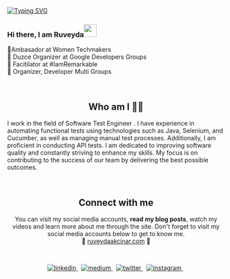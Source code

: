 <a href="https://git.io/typing-svg"><img src="https://readme-typing-svg.demolab.com?font=Fira+Code&pause=1000&random=false&width=435&lines=I+am+Ruveyda+Hilal+Ak%C3%A7%C4%B1nar;I+am+a+QA+Enginer" alt="Typing SVG" /></a>

### Hi there, I am Ruveyda<img src="https://user-images.githubusercontent.com/42378118/110234147-e3259600-7f4e-11eb-95be-0c4047144dea.gif" width="30">
💙Ambasador at Women Techmakers <br>
🧡 Duzce Organizer at Google Developers Groups <br>
💚 Facitilator at #IamRemarkable <br>
🤍 Organizer, Developer Multi Groups 

<p align="center">
<br>

<h2 align="center">
Who am I 💁‍♀️
</h2>
I work in the field of Software Test Engineer . I have experience in automating functional tests using technologies such as Java, Selenium, and Cucumber, as well as managing manual test processes. Additionally, I am proficient in conducting API tests. I am dedicated to improving software quality and constantly striving to enhance my skills. My focus is on contributing to the success of our team by delivering the best possible outcomes.
</p>
<center>
<br>

<h2 align="center">
Connect with me 
</h2>
<p align="center">
  You can visit my social media accounts, <b>read my blog posts</b>, watch my videos and learn more about me through the site. Don't forget to visit my social media accounts below to get to know me. <br>
📌 <a href="http://ruveydaakcinar.com/">ruveydaakcinar.com</a> 📌

</p>  
<br>

<p align="center">
<a href="https://www.linkedin.com/in/ruveydahilalakcinar/" target="_blank">
<img src=https://img.shields.io/badge/linkedin-%231E77B5.svg?&style=for-the-badge&logo=linkedin&logoColor=white alt=linkedin style="margin-bottom: 5px;" />
</a> &nbsp;
<a href="https://www.medium.com/ruveydaakcinar/?hl=tr" target="_blank">
<img src=https://img.shields.io/badge/medium-%23000000.svg?&style=for-the-badge&logo=medium&logoColor=green alt=medium style="margin-bottom: 5px;" />
</a> &nbsp;
<a href="https://twitter.com/ruveydaakcinar" target="_blank">
<img src=https://img.shields.io/badge/twitter-%2300acee.svg?&style=for-the-badge&logo=twitter&logoColor=white alt=twitter style="margin-bottom: 5px;" />
</a> &nbsp;
<a href="https://www.instagram.com/ruveydaakcinar" target="_blank">
<img src=https://img.shields.io/badge/instagram-%23000000.svg?&style=for-the-badge&logo=instagram&logoColor=red alt=instagram style="margin-bottom: 5px;" />
</a> &nbsp;

</p>  
  
</div>  
